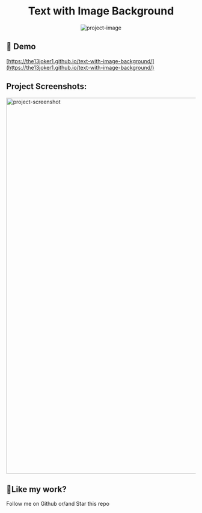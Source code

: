 <h1 align="center" id="title">Text with Image Background</h1>

<p align="center"><img src="https://socialify.git.ci/the13joker1/text-with-image-background/image?description=1&amp;forks=1&amp;issues=1&amp;language=1&amp;name=1&amp;owner=1&amp;pulls=1&amp;stargazers=1&amp;theme=Light" alt="project-image"></p>

<h2>🚀 Demo</h2>

[https://the13joker1.github.io/text-with-image-background/](https://the13joker1.github.io/text-with-image-background/)

<h2>Project Screenshots:</h2>

<img src="https://i.ibb.co/MgTHTsW/IMG-4953.jpg" alt="project-screenshot" width="1000px" height="auto/">

<h2>💖Like my work?</h2>

Follow me on Github or/and Star this repo
